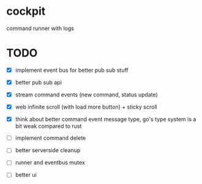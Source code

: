 # cockpit

command runner with logs


# TODO

- [x] implement event bus for better pub sub stuff
- [x] better pub sub api
- [x] stream command events (new command, status update)
- [x] web infinite scroll (with load more button) + sticky scroll
- [x] think about better command event message type, go's type system is a bit weak compared to rust
- [ ] implement command delete
- [ ] better serverside cleanup
- [ ] runner and eventbus mutex
- [ ] better ui

